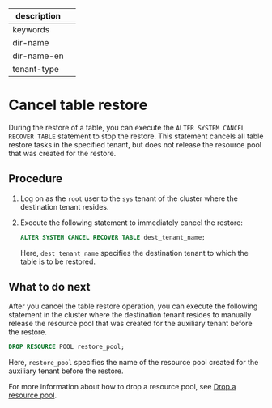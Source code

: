 |description||
|---|---|
|keywords||
|dir-name||
|dir-name-en||
|tenant-type||

# Cancel table restore

During the restore of a table, you can execute the `ALTER SYSTEM CANCEL RECOVER TABLE` statement to stop the restore. This statement cancels all table restore tasks in the specified tenant, but does not release the resource pool that was created for the restore.

## Procedure

1. Log on as the `root` user to the `sys` tenant of the cluster where the destination tenant resides.

2. Execute the following statement to immediately cancel the restore:

   ```sql
   ALTER SYSTEM CANCEL RECOVER TABLE dest_tenant_name;
   ```

   Here, `dest_tenant_name` specifies the destination tenant to which the table is to be restored.


## What to do next

After you cancel the table restore operation, you can execute the following statement in the cluster where the destination tenant resides to manually release the resource pool that was created for the auxiliary tenant before the restore.

```sql
DROP RESOURCE POOL restore_pool;
```

Here, `restore_pool` specifies the name of the resource pool created for the auxiliary tenant before the restore.

For more information about how to drop a resource pool, see [Drop a resource pool](../../200.tenant-management/600.common-tenant-operations/1500.resource-pool-management/600.delete-resource-pool.md).
